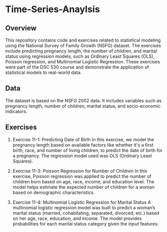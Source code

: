 # Time-Series-Anaylsis

## Overview
This repository contains code and exercises related to statistical modeling using the National Survey of Family Growth (NSFG) dataset. The exercises include predicting pregnancy length, the number of children, and marital status using regression models, such as Ordinary Least Squares (OLS), Poisson regression, and Multinomial Logistic Regression. These exercises were part of the DSC 530 course and demonstrate the application of statistical models to real-world data.

## Data
The dataset is based on the NSFG 2002 data. It includes variables such as pregnancy length, number of children, marital status, and socio-economic indicators.

## Exercises
1. Exercise 11-1: Predicting Date of Birth
In this exercise, we model the pregnancy length based on available factors like whether it's a first birth, race, and number of living children, to predict the date of birth for a pregnancy. The regression model used was OLS (Ordinary Least Squares).

2. Exercise 11-3: Poisson Regression for Number of Children
In this exercise, Poisson regression was applied to predict the number of children born based on age, race, income, and education level. The model helps estimate the expected number of children for a woman based on demographic characteristics.

3. Exercise 11-4: Multinomial Logistic Regression for Marital Status
A multinomial logistic regression model was built to predict a woman’s marital status (married, cohabitating, separated, divorced, etc.) based on her age, race, education, and income. The model provides probabilities for each marital status category given the input features.
